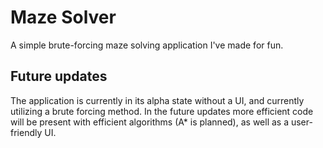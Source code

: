 # Maze Solver

A simple brute-forcing maze solving application I've made for fun. 

## Future updates

The application is currently in its alpha state without a UI, and currently utilizing a brute forcing method. In the future updates more efficient code will be present with efficient algorithms (A* is planned), as well as a user-friendly UI.
